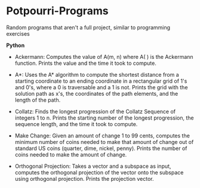 # Potpourri-Programs
Random programs that aren't a full project, similar to programming exercises

**Python**
- Ackermann: Computes the value of A(m, n) where A( ) is the Ackermann function. Prints the value and the time it took to compute.
             
- A*: Uses the A* algorithm to compute the shortest distance from a starting coordinate to an ending coordinate in a rectangular grid of 1's and 0's, where a 0 is traversable and a 1 is not. Prints the grid with the solution path as x's, the coordinates of the path elements, and the length of the path.

- Collatz: Finds the longest progression of the Collatz Sequence of integers 1 to n. Prints the starting number of the longest progression, the sequence length, and the time it took to compute.

- Make Change: Given an amount of change 1 to 99 cents, computes the minimum number of coins needed to make that amount of change out of standard US coins (quarter, dime, nickel, penny). Prints the number of coins needed to make the amount of change.

- Orthogonal Projection: Takes a vector and a subspace as input, computes the orthogonal projection of the vector onto the subspace using orthogonal projection. Prints the projection vector.
